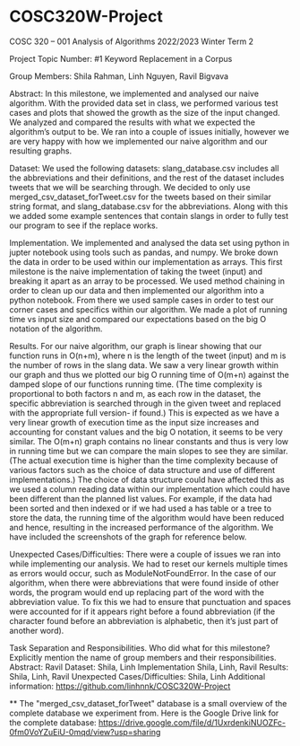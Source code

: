 # COSC320W-Project
COSC 320 – 001
Analysis of Algorithms
2022/2023 Winter Term 2




















Project Topic Number: #1
Keyword Replacement in a Corpus
 

Group Members: Shila Rahman, Linh Nguyen, Ravil Bigvava




Abstract:
In this milestone, we implemented and analysed our naive algorithm. With the provided data set in class, we performed various test cases and plots that showed the growth as the size of the input changed. We analyzed and compared the results with what we expected the algorithm’s output to be. We ran into a couple of issues initially, however we are very happy with how we implemented our naive algorithm and our resulting graphs. 

Dataset:
We used the following datasets: slang_database.csv includes all the abbreviations and their definitions, and the rest of the dataset includes tweets that we will be searching through. We decided to only use merged_csv_dataset_forTweet.csv for the tweets based on their similar string format, and slang_database.csv for the abbreviations. Along with this we added some example sentences that contain slangs in order to fully test our program to see if the replace works.

Implementation.
We implemented and analysed the data set using python in jupter notebook using tools such as pandas, and numpy. We broke down the data in order to be used within our implementation as arrays. This first milestone is the naive implementation of taking the tweet (input) and breaking it apart as an array to be processed. 
We used method chaining in order to clean up our data and then implemented our algorithm into a python notebook. From there we used sample cases in order to test our corner cases and specifics within our algorithm. We made a plot of running time vs input size and compared our expectations based on the big O notation of the algorithm.

Results.
For our naive algorithm, our graph is linear showing that our function runs in O(n+m), where n is the length of the tweet (input) and m is the number of rows in the slang data.
We saw a very linear growth within our graph and thus we plotted our big O running time of O(m+n) against the damped slope of our functions running time. (The time complexity is proportional to both factors n and m, as each row in the dataset, the specific abbreviation is searched through in the given tweet and replaced with the appropriate full version- if found.) This is expected as we have a very linear growth of execution time as the input size increases and accounting for constant values and the big O notation, it seems to be very similar. The O(m+n) graph contains no linear constants and thus is very low in running time but we can compare the main slopes to see they are similar. (The actual execution time is higher than the time complexity because of various factors such as the choice of data structure and use of different implementations.) The choice of data structure could have affected this as we used a column reading data within our implementation which could have been different than the planned list values. For example, if the data had been sorted and then indexed or if we had used a has table or a tree to store the data, the running time of the algorithm would have been reduced and hence, resulting in the increased performance of the algorithm. We have included the screenshots of the graph for reference below. 

Unexpected Cases/Difficulties:
There were a couple of issues we ran into while implementing our analysis. We had to reset our kernels multiple times as errors would occur, such as ModuleNotFoundError. 
In the case of our algorithm, when there were abbreviations that were found inside of other words, the program would end up replacing part of the word with the abbreviation value. To fix this we had to ensure that punctuation and spaces were accounted for if it appears right before a found abbreviation (if the character found before an abbreviation is alphabetic, then it’s just part of another word).
 


Task Separation and Responsibilities. Who did what for this milestone? Explicitly mention the name of group members and their responsibilities. 
Abstract: Ravil
Dataset: Shila, Linh
Implementation Shila, Linh, Ravil
Results: Shila, Linh, Ravil
Unexpected Cases/Difficulties: Shila, Linh
Additional information: https://github.com/linhnnk/COSC320W-Project 

** The "merged_csv_dataset_forTweet" database is a small overview of the complete database we experiment from. Here is the Google Drive link for the complete database: https://drive.google.com/file/d/1UxrdenkiNUOZFc-0fm0VoYZuEiU-0mqd/view?usp=sharing 

